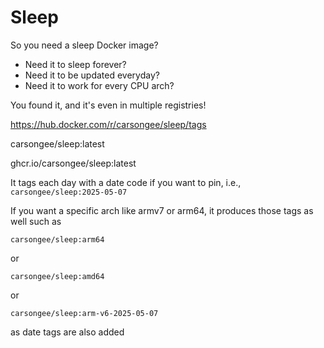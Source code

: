 # Sleep

So you need a sleep Docker image?
* Need it to sleep forever?
* Need it to be updated everyday?
* Need it to work for every CPU arch?

You found it, and it's even in multiple registries!

https://hub.docker.com/r/carsongee/sleep/tags

carsongee/sleep:latest

ghcr.io/carsongee/sleep:latest

It tags each day with a date code if you want to pin, i.e., `carsongee/sleep:2025-05-07`

If you want a specific arch like armv7 or arm64, it produces those tags as well such as

`carsongee/sleep:arm64`

or

`carsongee/sleep:amd64`

or

`carsongee/sleep:arm-v6-2025-05-07`

as date tags are also added
